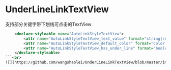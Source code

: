 # UnderLineLinkTextView
支持部分关键字带下划线可点击的TextView<br>
```xml
    <declare-styleable name="AutoLinkStyleTextView">
        <attr name="AutoLinkStyleTextView_text_value" format="string|reference"/>//需要添加下划线的关键词,多个用英文,隔开
        <attr name="AutoLinkStyleTextView_default_color" format="color|reference"/>//颜色设置
        <attr name="AutoLinkStyleTextView_has_under_line" format="boolean"/>//是否需要下划线
    </declare-styleable>
```<br>
![](https://github.com/wangshaolei/UnderLineLinkTextView/blob/master/img/1.png)   ![](https://github.com/wangshaolei/UnderLineLinkTextView/blob/master/img/2.png)
